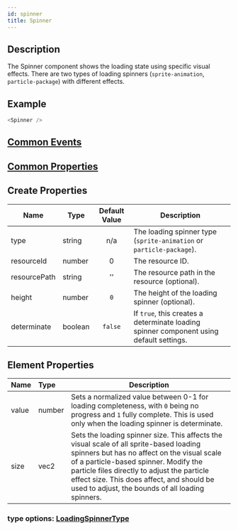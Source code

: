 ```yaml
---
id: spinner
title: Spinner
---
```

## Description
The Spinner component shows the loading state using specific visual effects. There are two types of loading spinners (`sprite-animation`, `particle-package`) with different effects.

## Example

```javascript
<Spinner />
```

## [Common Events](../types/Events.md)

## [Common Properties](../types/Properties.md)

## Create Properties

| Name         | Type    | Default Value | Description |
| ------------ | ------- | :-----------: | ----------- |
| type         | string  |      n/a      | The loading spinner type (`sprite-animation` or `particle-package`). |
| resourceId   | number  |       0       | The resource ID. |
| resourcePath | string  |      ''       | The resource path in the resource (optional). |
| height       | number  |      `0`      | The height of the loading spinner (optional). |
| determinate  | boolean |    `false`    | If `true`, this creates a determinate loading spinner component using default settings. |

## Element Properties

| Name  | Type   | Description |
| :---- | :----- | ----------- |
| value | number | Sets a normalized value between 0-1 for loading completeness, with `0` being no progress and `1` fully complete. This is used only when the loading spinner is determinate. |
| size  | vec2   | Sets the loading spinner size. This affects the visual scale of all sprite-based loading spinners but has no affect on the visual scale of a particle-based spinner. Modify the particle files directly to adjust the particle effect size. This does affect, and should be used to adjust, the bounds of all loading spinners.|

### type options: [LoadingSpinnerType](../types/LoadingSpinnerType.md)
